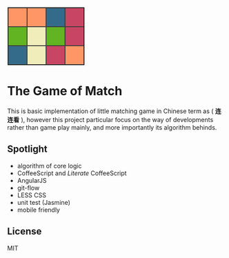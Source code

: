 [![logo](./image/logo.png)](http://match.imcotton.com)

The Game of Match
=================

This is basic implementation of little matching game in Chinese term as
( **连连看** ), however this project particular focus on the way of
developments rather than game play mainly, and more importantly its algorithm
behinds.


Spotlight
---------

- algorithm of core logic
- CoffeeScript and *Literate* CoffeeScript
- AngularJS
- git-flow
- LESS CSS
- unit test (Jasmine)
- mobile friendly


License
-------
MIT
